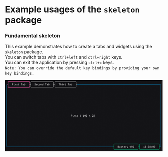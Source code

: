 # Example usages of the `skeleton` package

### Fundamental skeleton
This example demonstrates how to create a tabs and widgets using the `skeleton` package. \
You can switch tabs with `ctrl+left` and `ctrl+right` keys. \
You can exit the application by pressing `ctrl+c` keys. \
`Note: You can override the default key bindings by providing your own key bindings.`

![Fundamental Skeleton](./fundamental-skeleton/demo.gif)

